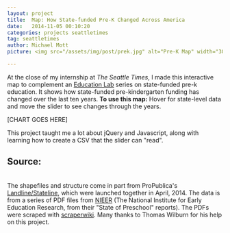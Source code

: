 ```yaml
---
layout: project
title:  Map: How State-funded Pre-K Changed Across America
date:   2014-11-05 00:10:20
categories: projects seattletimes
tag: seattletimes
author: Michael Mott
picture: <img src="/assets/img/post/prek.jpg" alt="Pre-K Map" width="300">

---
```


At the close of my internship at <em>The Seattle Times</em>, I made this interactive map to complement an <a href="http://blogs.seattletimes.com/educationlab/">Education Lab</a> series on state-funded pre-k education. It shows how state-funded pre-kindergarten funding has changed over the last ten years. <b>To use this map:</b> Hover for state-level data and move the slider to see changes through the years.

[CHART GOES HERE]

<div id="pym-pre-k"></div>
<script src="/assets/code/pre-k-map/pym.js"></script>
<script>
    var pymParent = new pym.Parent('pym-pre-k', '/assets/code/pre-k-map/index.html', {});
</script>

This project taught me a lot about jQuery and Javascript, along with learning how to create a CSV that the slider can "read".

<h2>Source:</h2>
<br>
The shapefiles and structure come in part from ProPublica's <a href="http://www.propublica.org/nerds/item/introducing-landline-and-stateline-two-tools-for-quick-vector-maps-in-your-">Landline/Stateline</a>, which were launched together in April, 2014. The data is from a series of PDF files from <a href="http://nieer.org/publications/annual-state-pre-k-reports-state-preschool-yearbooks">NIEER</a> (The National Institute for Early Education Research, from their "State of Preschool" reports). The PDFs were scraped with <a href="https://scraperwiki.com/">scraperwiki</a>. Many thanks to Thomas Wilburn for his help on this project.